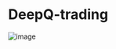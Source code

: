 # DeepQ-trading
![image](https://github.com/user-attachments/assets/d75fe0c1-034f-43da-bf05-55b547e1084d)
